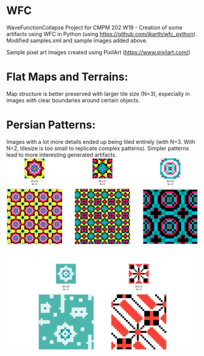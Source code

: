 # WFC
WaveFunctionCollapse Project for CMPM 202 W19 - Creation of some artifacts using WFC in Python (using https://github.com/ikarth/wfc_python). Modified samples.xml and sample images added above.   

Sample pixel art images created using PixilArt (https://www.pixilart.com/)

# Flat Maps and Terrains:  
Map structure is better preserved with larger tile size (N=3), especially in images with clear boundaries around certain objects.


# Persian Patterns: 
Images with a lot more details ended up being tiled entirely (with N=3. With N=2, tilesize is too small to replicate complex patterns). Simpler patterns lead to more interesting generated artifacts.
![](Tiles.png)

